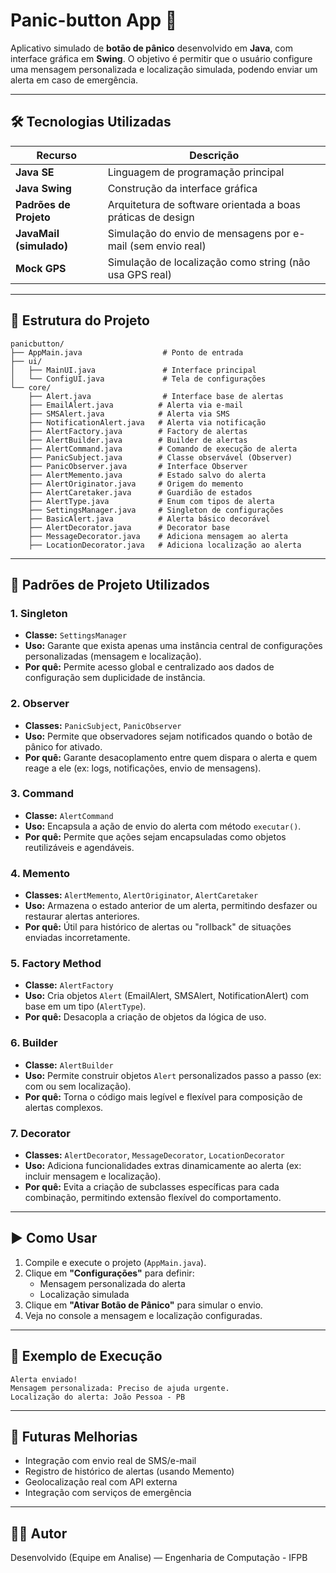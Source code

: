 # Panic-button App 🚨

Aplicativo simulado de **botão de pânico** desenvolvido em **Java**, com interface gráfica em **Swing**. O objetivo é permitir que o usuário configure uma mensagem personalizada e localização simulada, podendo enviar um alerta em caso de emergência.

---

## 🛠️ Tecnologias Utilizadas

| Recurso               | Descrição                                                        |
|-----------------------|------------------------------------------------------------------|
| **Java SE**           | Linguagem de programação principal                              |
| **Java Swing**        | Construção da interface gráfica                                 |
| **Padrões de Projeto**| Arquitetura de software orientada a boas práticas de design     |
| **JavaMail (simulado)**| Simulação do envio de mensagens por e-mail (sem envio real)    |
| **Mock GPS**          | Simulação de localização como string (não usa GPS real)         |

---

## 📁 Estrutura do Projeto

```
panicbutton/
├── AppMain.java                  # Ponto de entrada
├── ui/
│   ├── MainUI.java               # Interface principal
│   └── ConfigUI.java             # Tela de configurações
└── core/
    ├── Alert.java                # Interface base de alertas
    ├── EmailAlert.java          # Alerta via e-mail
    ├── SMSAlert.java            # Alerta via SMS
    ├── NotificationAlert.java   # Alerta via notificação
    ├── AlertFactory.java        # Factory de alertas
    ├── AlertBuilder.java        # Builder de alertas
    ├── AlertCommand.java        # Comando de execução de alerta
    ├── PanicSubject.java        # Classe observável (Observer)
    ├── PanicObserver.java       # Interface Observer
    ├── AlertMemento.java        # Estado salvo do alerta
    ├── AlertOriginator.java     # Origem do memento
    ├── AlertCaretaker.java      # Guardião de estados
    ├── AlertType.java           # Enum com tipos de alerta
    ├── SettingsManager.java     # Singleton de configurações
    ├── BasicAlert.java          # Alerta básico decorável
    ├── AlertDecorator.java      # Decorator base
    ├── MessageDecorator.java    # Adiciona mensagem ao alerta
    ├── LocationDecorator.java   # Adiciona localização ao alerta
```

---

## 🔁 Padrões de Projeto Utilizados

### 1. **Singleton**
- **Classe:** `SettingsManager`
- **Uso:** Garante que exista apenas uma instância central de configurações personalizadas (mensagem e localização).
- **Por quê:** Permite acesso global e centralizado aos dados de configuração sem duplicidade de instância.

### 2. **Observer**
- **Classes:** `PanicSubject`, `PanicObserver`
- **Uso:** Permite que observadores sejam notificados quando o botão de pânico for ativado.
- **Por quê:** Garante desacoplamento entre quem dispara o alerta e quem reage a ele (ex: logs, notificações, envio de mensagens).

### 3. **Command**
- **Classe:** `AlertCommand`
- **Uso:** Encapsula a ação de envio do alerta com método `executar()`.
- **Por quê:** Permite que ações sejam encapsuladas como objetos reutilizáveis e agendáveis.

### 4. **Memento**
- **Classes:** `AlertMemento`, `AlertOriginator`, `AlertCaretaker`
- **Uso:** Armazena o estado anterior de um alerta, permitindo desfazer ou restaurar alertas anteriores.
- **Por quê:** Útil para histórico de alertas ou "rollback" de situações enviadas incorretamente.

### 5. **Factory Method**
- **Classe:** `AlertFactory`
- **Uso:** Cria objetos `Alert` (EmailAlert, SMSAlert, NotificationAlert) com base em um tipo (`AlertType`).
- **Por quê:** Desacopla a criação de objetos da lógica de uso.

### 6. **Builder**
- **Classe:** `AlertBuilder`
- **Uso:** Permite construir objetos `Alert` personalizados passo a passo (ex: com ou sem localização).
- **Por quê:** Torna o código mais legível e flexível para composição de alertas complexos.

### 7. **Decorator**
- **Classes:** `AlertDecorator`, `MessageDecorator`, `LocationDecorator`
- **Uso:** Adiciona funcionalidades extras dinamicamente ao alerta (ex: incluir mensagem e localização).
- **Por quê:** Evita a criação de subclasses específicas para cada combinação, permitindo extensão flexível do comportamento.

---

## ▶️ Como Usar

1. Compile e execute o projeto (`AppMain.java`).
2. Clique em **"Configurações"** para definir:
   - Mensagem personalizada do alerta
   - Localização simulada
3. Clique em **"Ativar Botão de Pânico"** para simular o envio.
4. Veja no console a mensagem e localização configuradas.

---

## 📌 Exemplo de Execução

```
Alerta enviado!
Mensagem personalizada: Preciso de ajuda urgente.
Localização do alerta: João Pessoa - PB
```

---

## 🚧 Futuras Melhorias

- Integração com envio real de SMS/e-mail
- Registro de histórico de alertas (usando Memento)
- Geolocalização real com API externa
- Integração com serviços de emergência

---

## 👨‍💻 Autor

Desenvolvido (Equipe em Analise) — Engenharia de Computação - IFPB
